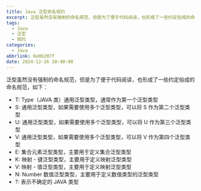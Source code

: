 ```yaml
---
title: Java 泛型命名规约
excerpt: 泛型虽然没有强制的命名规范，但是为了便于代码阅读，也形成了一些约定俗成的命名规范。
tags:
  - Java
  - 泛型
  - 规约
categories:
  - Java
abbrlink: 8e0b207f
date: 2024-12-26 10:40:00
---
```


泛型虽然没有强制的命名规范，但是为了便于代码阅读，也形成了一些约定俗成的命名规范，如下：

- T: Type（JAVA 类）通用泛型类型，通常作为第一个泛型类型
- S: 通用泛型类型，如果需要使用多个泛型类型，可以将 S 作为第二个泛型类型
- U: 通用泛型类型，如果需要使用多个泛型类型，可以将 U 作为第三个泛型类型
- V: 通用泛型类型，如果需要使用多个泛型类型，可以将 V 作为第四个泛型类型
- E: 集合元素泛型类型，主要用于定义集合泛型类型
- K: 映射 - 键泛型类型，主要用于定义映射泛型类型
- V: 映射 - 值泛型类型，主要用于定义映射泛型类型
- N: Number 数值泛型类型，主要用于定义数值类型的泛型类型
- ?: 表示不确定的 JAVA 类型